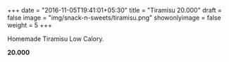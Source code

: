 +++
date = "2016-11-05T19:41:01+05:30"
title = "Tiramisu 20.000"
draft = false
image = "img/snack-n-sweets/tiramisu.png"
showonlyimage = false
weight = 5
+++

Homemade Tiramisu Low Calory.

**20.000**